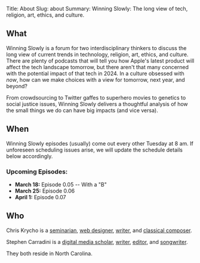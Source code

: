 Title: About
Slug: about
Summary: Winning Slowly: The long view of tech, religion, art, ethics, and culture.

## What

Winning Slowly is a forum for two interdisciplinary thinkers to discuss the long view of current trends in technology, religion, art, ethics, and culture. There are plenty of podcasts that will tell you how Apple's latest product will affect the tech landscape tomorrow, but there aren't that many concerned with the potential impact of that tech in 2024. In a culture obsessed with *now*, how can we make choices with a view for tomorrow, next year, and beyond?

From crowdsourcing to Twitter gaffes to superhero movies to genetics to social justice issues, Winning Slowly delivers a thoughtful analysis of how the small things we do can have big impacts (and vice versa).

## When

Winning Slowly episodes (usually) come out every other Tuesday at 8 am. If unforeseen scheduling issues arise, we will update the schedule details below accordingly.

### Upcoming Episodes:

- **March 18:** Episode 0.05 -- With a "B"
- **March 25:** Episode 0.06
- **April 1:** Episode 0.07

## Who

Chris Krycho is a [seminarian](//www.sebts.edu/ "Southeastern Baptist Theological Seminary"), [web designer](//github.com/chriskrycho), [writer](//chriskrycho.com "chriskrycho.com"), and [classical composer](//soundcloud.com/chriskrycho).

Stephen Carradini is a [digital media scholar](//crdm.chass.ncsu.edu/students "Communication, Rhetoric, and Digital Media program, North Carolina State University"), [writer](//independentclauses.com "Independent Clauses music blog"), [editor](//stephencarradini.com "StephenCarradini.com"), and [songwriter](//themidnightsons.bandcamp.com "The Midnight Sons").

They both reside in North Carolina.

